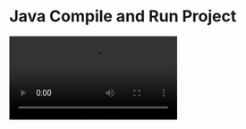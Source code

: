 # Java Compile and Run Project

![](https://github.com/Mestane/javaCompileAndRun/blob/master/assets/001.mp4)


